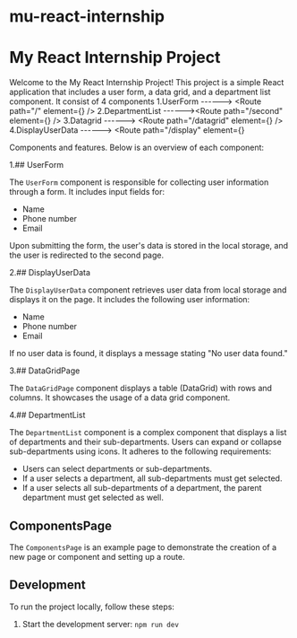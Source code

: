 # mu-react-internship

# My React Internship Project

Welcome to the My React Internship Project! This project is a simple React application that includes a user form, a data grid, and a department list component.
It consist of 4 components
1.UserForm        ------> <Route path="/" element={<UserForm />} />
2.DepartmentList  ------><Route path="/second" element={<DepartmentList  />} />
3.Datagrid        ------>  <Route path="/datagrid" element={<DataGridPage />} />
4.DisplayUserData ------>  <Route path="/display" element={<DisplayUserData />}    
      

Components and features. Below is an overview of each component:

1.## UserForm

The `UserForm` component is responsible for collecting user information through a form. It includes input fields for:

- Name
- Phone number
- Email

Upon submitting the form, the user's data is stored in the local storage, and the user is redirected to the second page.

2.## DisplayUserData

The `DisplayUserData` component retrieves user data from local storage and displays it on the page. It includes the following user information:

- Name
- Phone number
- Email

If no user data is found, it displays a message stating "No user data found."

3.## DataGridPage

The `DataGridPage` component displays a table (DataGrid) with rows and columns. It showcases the usage of a data grid component.

4.## DepartmentList

The `DepartmentList` component is a complex component that displays a list of departments and their sub-departments. Users can expand or collapse sub-departments using icons. It adheres to the following requirements:

- Users can select departments or sub-departments.
- If a user selects a department, all sub-departments must get selected.
- If a user selects all sub-departments of a department, the parent department must get selected as well.

## ComponentsPage

The `ComponentsPage` is an example page to demonstrate the creation of a new page or component and setting up a route.

## Development

To run the project locally, follow these steps:

1. Start the development server: `npm run dev`


